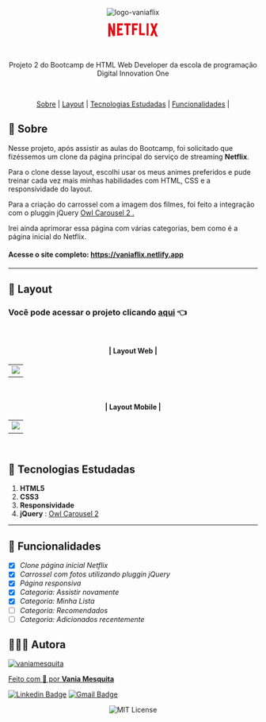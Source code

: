 

  <p align="center"> <img src="https://vaniaflix.netlify.app/img/logo3.png" alt="logo-vaniaflix" width="300"> </p>

<p align="center"><img src="img/logo.png"alt="logo-netflix" width="100"> </p> 

<br>
     

<p align="center">Projeto 2 do Bootcamp de HTML Web Developer da escola de programação Digital Innovation One </p>
<br>

<p align="center">
  <a href="#small_blue_diamond-sobre">Sobre</a> |
  <a href="#small_blue_diamond-layout">Layout</a> |
  <a href="#small_blue_diamond-tecnologias-estudadas">Tecnologias Estudadas</a> |
  <a href="#small_blue_diamond-funcionalidades">Funcionalidades</a> |  
  </p>

  
## 	:small_blue_diamond: **Sobre**

Nesse projeto, após assistir as aulas do Bootcamp, foi solicitado que fizéssemos um clone da página principal do serviço de streaming **Netflix**.

Para o clone desse layout, escolhi usar os meus animes preferidos e pude treinar cada vez mais minhas habilidades com HTML, CSS e a responsividade do layout. 

Para a criação do carrossel com a imagem dos filmes, foi feito a integração com o pluggin jQuery  <a href="https://github.com/OwlCarousel2/OwlCarousel2" target="_blank">Owl Carousel 2 . </a>  

Irei ainda aprimorar essa página com várias categorias, bem como é a página inicial do Netflix.


#### Acesse o site completo: <a href="https://vaniaflix.netlify.app" target="_blank">https://vaniaflix.netlify.app</a> 

---

## :small_blue_diamond: **Layout**

### Você pode acessar o projeto clicando <a href="https://vaniaflix.netlify.app" target="_blank">aqui</a> 👈
<br>

 #### <p align="center">| Layout Web |</p>

<table align="center">
   <tr>
    <td valign="top"><img src="img/web.gif"> </td>
    
   </tr>
 </table>
 <br>


#### <p align="center">| Layout Mobile |</p> 

<table align="center">
   <tr>
    <td valign="top"><img src="img/mobile.gif" height="500"> </td>
  </tr>
 </table>
 <br>


## :small_blue_diamond: **Tecnologias Estudadas**

1. **HTML5**
2. **CSS3**
3. **Responsividade**
4. **jQuery** : <a href="https://github.com/OwlCarousel2/OwlCarousel2" target="_blank">Owl Carousel 2  </a>  
   
---

## :small_blue_diamond: **Funcionalidades**

   - [x] *Clone página inicial Netflix*
   - [x] *Carrossel com fotos utilizando pluggin jQuery*
   - [x] *Página responsiva*
   - [x] *Categoria: Assistir novamente*
   - [x] *Categoria: Minha Lista*
   - [ ] *Categoria: Recomendados*
   - [ ] *Categoria: Adicionados recentemente*

## 👩🏻‍💻 **Autora**

<a href="https://github.com/vaniamesquita"> <img src="https://avatars.githubusercontent.com/u/70303394?v=4" width="60px;" alt="vaniamesquita"/>
  
 Feito com :blue_heart: por <b>Vania Mesquita</b></a>  <a href="https://github.com/vaniamesquita"> </a>


[![Linkedin Badge](https://img.shields.io/badge/-LinkedIn-blue?style=flat-square&logo=Linkedin&logoColor=white&link=https://www.linkedin.com/in/vaniamesquita/)](https://www.linkedin.com/in/vaniamesquita/)
[![Gmail Badge](https://img.shields.io/badge/-vaniasalesm@gmail.com-D14836?style=flat-square&logo=Gmail&logoColor=white&link=mailto:vaniasalesm@gmail.com)](mailto:vaniasalesm@gmail.com)<br>


<p align="center"> <img alt="MIT License" src="https://img.shields.io/badge/license-MIT-green"> </p>

